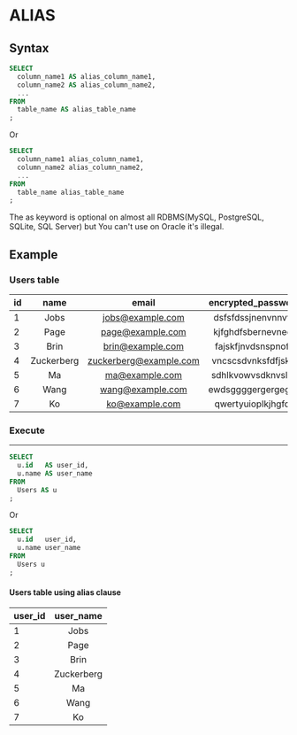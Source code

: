 # ALIAS

## Syntax

```sql
SELECT
  column_name1 AS alias_column_name1,
  column_name2 AS alias_column_name2,
  ...
FROM
  table_name AS alias_table_name
;
```
Or
```sql
SELECT
  column_name1 alias_column_name1,
  column_name2 alias_column_name2,
  ...
FROM
  table_name alias_table_name
;
```
The as keyword is optional on almost all RDBMS(MySQL, PostgreSQL, SQLite, SQL Server)
but You can't use on Oracle it's illegal.

## Example

### Users table

| id | name       | email                  | encrypted_password | country |
|:---|:----------:|:----------------------:|:------------------:|:-------:|
| 1  | Jobs       | jobs@example.com       | dsfsfdssjnenvnnvfq | USA     |
| 2  | Page       | page@example.com       | kjfghdfsbernevnedr | USA     |
| 3  | Brin       | brin@example.com       | fajskfjnvdsnspnofe | USA     |
| 4  | Zuckerberg | zuckerberg@example.com | vncscsdvnksfdfjskw | USA     |
| 5  | Ma         | ma@example.com         | sdhlkvowvsdknvslvn | China   |
| 6  | Wang       | wang@example.com       | ewdsggggergergegge | China   |
| 7  | Ko         | ko@example.com         | qwertyuioplkjhgfds | Japan   |

### Execute
---

```sql
SELECT
  u.id   AS user_id,
  u.name AS user_name
FROM
  Users AS u
;
```
Or
```sql
SELECT
  u.id   user_id,
  u.name user_name
FROM
  Users u
;
```

#### Users table using alias clause

| user_id | user_name       |
|:--------|:---------------:|
| 1       | Jobs            |
| 2       | Page            |
| 3       | Brin            |
| 4       | Zuckerberg      |
| 5       | Ma              |
| 6       | Wang            |
| 7       | Ko              |
